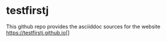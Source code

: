 # testfirstj

This github repo provides the asciiddoc sources for the website https://testfirstj.github.io[]

